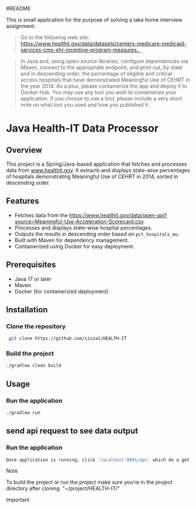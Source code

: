 #README

This is small application for the purpose of solving a take home interview assignment: 
>Go to the following web site: https://www.healthit.gov/data/datasets/centers-medicare-medicaid-services-cms-ehr-incentive-program-measures.  

>In Java and, using open-source libraries, configure dependencies via Maven, connect to the appropriate endpoint, and print out, by state and
> in descending order, the percentage of eligible and critical access hospitals that have demonstrated Meaningful Use of CEHRT in the year 2014.
> As a plus, please containerize the app and deploy it to Docker Hub. You may use any tool you wish to containerize your application. If you choose to use a tool,
>please include a very short note on what tool you used and how you published it.


# Java Health-IT Data Processor

## Overview
This project is a Spring/Java-based application that fetches and processes data from www.healthit.gov. It extracts and displays state-wise percentages of hospitals demonstrating Meaningful Use of CEHRT in 2014, sorted in descending order.

## Features
- Fetches data from the https://www.healthit.gov/data/open-api?source=Meaningful-Use-Acceleration-Scorecard.csv.
- Processes and displays state-wise hospital percentages.
- Outputs the results in descending order based on `pct_hospitals_mu`.
- Built with Maven for dependency management.
- Containerized using Docker for easy deployment.

## Prerequisites
- Java 17 or later
- Maven
- Docker (for containerized deployment)

## Installation

### Clone the repository
```sh
 git clone https://github.com/iissa1/HEALTH-IT
```

### Build the project
```sh
./gradlew clean build
```

## Usage
### Run the application
```sh
./gradlew run
```
## send api request to see data output 
### Run the application
```sh
Once application is running, click 'localhost:9091/api' which do a get request. The request will servered by a response and also, there will be a console output. 
```

>[!NOTE]
>To build the project or run the project make sure you're in the project directory after cloning. "~/project/HEALTH-IT/"

>[!IMPORTANT]
> 
